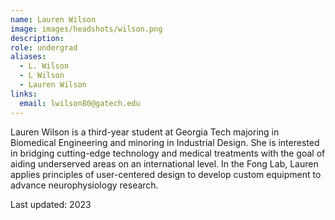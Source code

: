 ```yaml
---
name: Lauren Wilson
image: images/headshots/wilson.png
description: 
role: undergrad
aliases:
  - L. Wilson
  - L Wilson
  - Lauren Wilson
links:
  email: lwilson80@gatech.edu
---
```


Lauren Wilson is a third-year student at Georgia Tech majoring in Biomedical Engineering and minoring in Industrial Design. She is interested in bridging cutting-edge technology and medical treatments with the goal of aiding underserved areas on an international level.  In the Fong Lab, Lauren applies principles of user-centered design to develop custom equipment to advance neurophysiology research. 

Last updated: 2023
